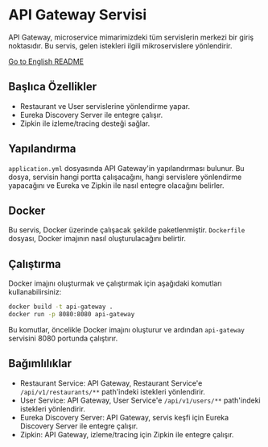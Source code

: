 
# API Gateway Servisi

API Gateway, microservice mimarimizdeki tüm servislerin merkezi bir giriş noktasıdır. Bu servis, gelen istekleri ilgili mikroservislere yönlendirir.

[Go to English README](README.md)


## Başlıca Özellikler

- Restaurant ve User servislerine yönlendirme yapar.
- Eureka Discovery Server ile entegre çalışır.
- Zipkin ile izleme/tracing desteği sağlar.

## Yapılandırma

`application.yml` dosyasında API Gateway'in yapılandırması bulunur. Bu dosya, servisin hangi portta çalışacağını, hangi servislere yönlendirme yapacağını ve Eureka ve Zipkin ile nasıl entegre olacağını belirler.

## Docker

Bu servis, Docker üzerinde çalışacak şekilde paketlenmiştir. `Dockerfile` dosyası, Docker imajının nasıl oluşturulacağını belirtir.

## Çalıştırma

Docker imajını oluşturmak ve çalıştırmak için aşağıdaki komutları kullanabilirsiniz:

```bash
docker build -t api-gateway .
docker run -p 8080:8080 api-gateway
```

Bu komutlar, öncelikle Docker imajını oluşturur ve ardından `api-gateway` servisini 8080 portunda çalıştırır.

## Bağımlılıklar

- Restaurant Service: API Gateway, Restaurant Service'e `/api/v1/restaurants/**` path'indeki istekleri yönlendirir.
- User Service: API Gateway, User Service'e `/api/v1/users/**` path'indeki istekleri yönlendirir.
- Eureka Discovery Server: API Gateway, servis keşfi için Eureka Discovery Server ile entegre çalışır.
- Zipkin: API Gateway, izleme/tracing için Zipkin ile entegre çalışır.

